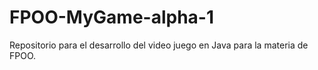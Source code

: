 # FPOO-MyGame-alpha-1
Repositorio para el desarrollo del video juego en Java para la materia de FPOO.
